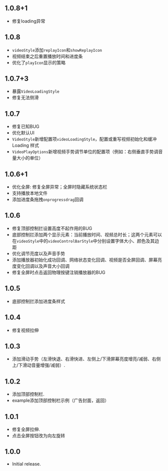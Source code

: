 ## 1.0.8+1

- 修复loading异常

## 1.0.8

- `videoStyle`添加`replayIcon`和`showReplayIcon`
- 视频结束之后重置播放时间和进度条
- 优化了`playIcon`显示的策略

## 1.0.7+3

- 暴露`VideoLoadingStyle`
- 修复无法侧滑

## 1.0.7

- 修复已知BUG
- 优化默认UI
- `VideoStyle`新增配置项`videoLoadingStyle`，配置或重写视频初始化和缓冲 Loading 样式
- `VideoPlayOptions`新增视频手势调节单位的配置项（例如：右侧垂直手势调音量大小的单位）

## 1.0.6+1

- 优化全屏: 修复全屏异常；全屏时隐藏系统状态栏
- 支持播放本地文件
- 添加进度条拖拽`onprogressdrag`回调

## 1.0.6

* 修复顶部控制拦设置高度不起作用的BUG
* 底部控制拦添加两个显示元素：当前播放时间、视频总时长；这两个元素可以在`videoStyle`中的`videoControlBarStyle`中分别设置字体大小、颜色及其边距
* 优化调节亮度以及声音手势
* 添加播放器初始化成功回调、网络状态变化回调、视频是否全屏回调、屏幕亮度变化回调以及声音大小回调
* 修复全屏时点击返回物理按键注销播放器的BUG

## 1.0.5

* 底部控制拦添加进度条样式

## 1.0.4

* 修复视频拉伸

## 1.0.3

* 添加滑动手势（左滑快退、右滑快进、左侧上/下滑屏幕亮度增亮/减弱、右侧上/下滑动音量增强/减弱）.

## 1.0.2

* 添加顶部控制栏.
* example添加顶部控制栏示例（广告封面，返回）

## 1.0.1

* 修复全屏拉伸.
* 点击全屏按钮改为向左旋转

## 1.0.0

* Initial release.